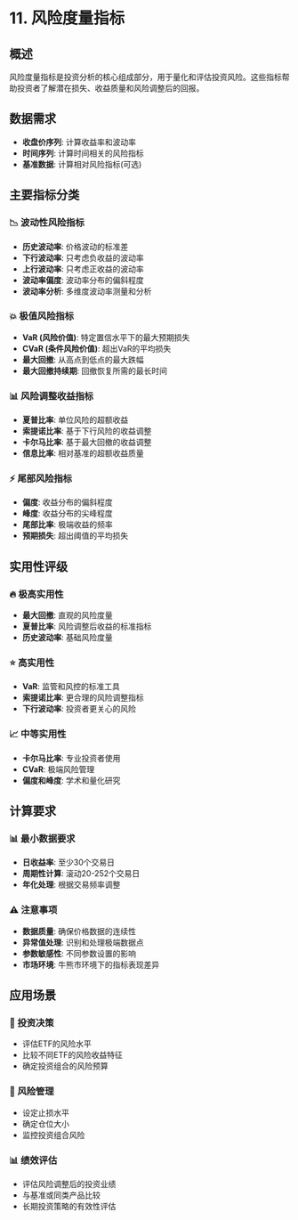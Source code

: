 # 11. 风险度量指标

## 概述
风险度量指标是投资分析的核心组成部分，用于量化和评估投资风险。这些指标帮助投资者了解潜在损失、收益质量和风险调整后的回报。

## 数据需求
- **收盘价序列**: 计算收益率和波动率
- **时间序列**: 计算时间相关的风险指标
- **基准数据**: 计算相对风险指标(可选)

## 主要指标分类

### 📉 波动性风险指标
- **历史波动率**: 价格波动的标准差
- **下行波动率**: 只考虑负收益的波动率  
- **上行波动率**: 只考虑正收益的波动率
- **波动率偏度**: 波动率分布的偏斜程度
- **波动率分析**: 多维度波动率测量和分析

### 💥 极值风险指标
- **VaR (风险价值)**: 特定置信水平下的最大预期损失
- **CVaR (条件风险价值)**: 超出VaR的平均损失
- **最大回撤**: 从高点到低点的最大跌幅
- **最大回撤持续期**: 回撤恢复所需的最长时间

### 📊 风险调整收益指标
- **夏普比率**: 单位风险的超额收益
- **索提诺比率**: 基于下行风险的收益调整
- **卡尔马比率**: 基于最大回撤的收益调整
- **信息比率**: 相对基准的超额收益质量

### ⚡ 尾部风险指标
- **偏度**: 收益分布的偏斜程度
- **峰度**: 收益分布的尖峰程度
- **尾部比率**: 极端收益的频率
- **预期损失**: 超出阈值的平均损失

## 实用性评级

### 🔥 极高实用性
- **最大回撤**: 直观的风险度量
- **夏普比率**: 风险调整后收益的标准指标
- **历史波动率**: 基础风险度量

### ⭐ 高实用性
- **VaR**: 监管和风控的标准工具
- **索提诺比率**: 更合理的风险调整指标
- **下行波动率**: 投资者更关心的风险

### 📈 中等实用性
- **卡尔马比率**: 专业投资者使用
- **CVaR**: 极端风险管理
- **偏度和峰度**: 学术和量化研究

## 计算要求

### 📊 最小数据要求
- **日收益率**: 至少30个交易日
- **周期性计算**: 滚动20-252个交易日
- **年化处理**: 根据交易频率调整

### ⚠️ 注意事项
- **数据质量**: 确保价格数据的连续性
- **异常值处理**: 识别和处理极端数据点
- **参数敏感性**: 不同参数设置的影响
- **市场环境**: 牛熊市环境下的指标表现差异

## 应用场景

### 💼 投资决策
- 评估ETF的风险水平
- 比较不同ETF的风险收益特征
- 确定投资组合的风险预算

### 🎯 风险管理
- 设定止损水平
- 确定仓位大小
- 监控投资组合风险

### 📊 绩效评估
- 评估风险调整后的投资业绩
- 与基准或同类产品比较
- 长期投资策略的有效性评估 